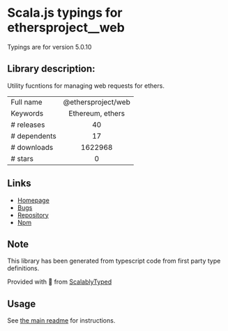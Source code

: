 
# Scala.js typings for ethersproject__web

Typings are for version 5.0.10

## Library description:
Utility fucntions for managing web requests for ethers.

|                    |                 |
| ------------------ | :-------------: |
| Full name          | @ethersproject/web |
| Keywords           | Ethereum, ethers |
| # releases         | 40 |
| # dependents       | 17 |
| # downloads        | 1622968 |
| # stars            | 0 |

## Links
- [Homepage](https://github.com/ethers-io/ethers.js#readme)
- [Bugs](https://github.com/ethers-io/ethers.js/issues)
- [Repository](https://github.com/ethers-io/ethers.js)
- [Npm](https://www.npmjs.com/package/%40ethersproject%2Fweb)
    


## Note
This library has been generated from typescript code from first party type definitions.

Provided with :purple_heart: from [ScalablyTyped](https://github.com/oyvindberg/ScalablyTyped)

## Usage
See [the main readme](../../readme.md) for instructions.


